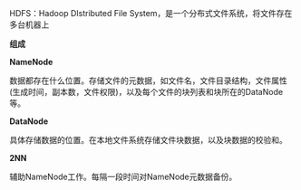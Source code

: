 HDFS：Hadoop DIstributed File System，是一个分布式文件系统，将文件存在多台机器上



**组成**



**NameNode**

数据都存在什么位置。存储文件的元数据，如文件名，文件目录结构，文件属性(生成时间，副本数，文件权限)，以及每个文件的块列表和块所在的DataNode等。



**DataNode**

具体存储数据的位置。在本地文件系统存储文件块数据，以及块数据的校验和。



**2NN**

辅助NameNode工作。每隔一段时间对NameNode元数据备份。
